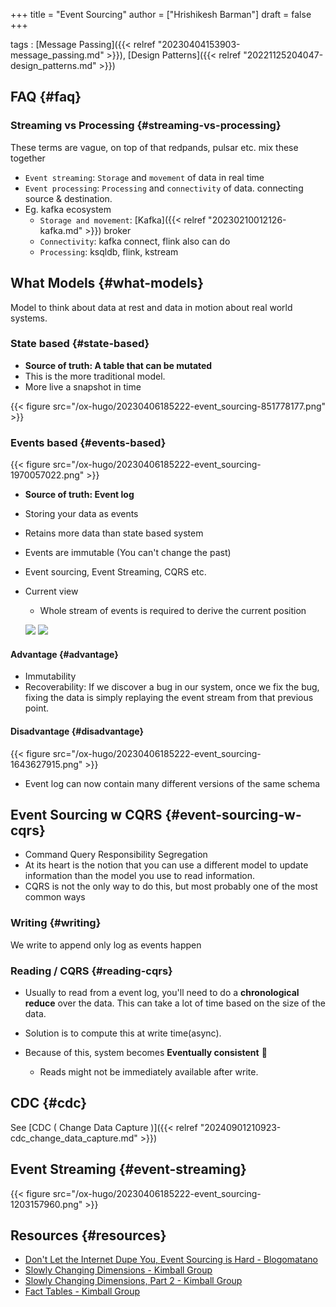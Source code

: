 +++
title = "Event Sourcing"
author = ["Hrishikesh Barman"]
draft = false
+++

tags
: [Message Passing]({{< relref "20230404153903-message_passing.md" >}}), [Design Patterns]({{< relref "20221125204047-design_patterns.md" >}})


## FAQ {#faq}


### Streaming vs Processing {#streaming-vs-processing}

These terms are vague, on top of that redpands, pulsar etc. mix these together

-   `Event streaming`: `Storage` and `movement` of data in real time
-   `Event processing`: `Processing` and `connectivity` of data. connecting source &amp; destination.
-   Eg. kafka ecosystem
    -   `Storage and movement`: [Kafka]({{< relref "20230210012126-kafka.md" >}}) broker
    -   `Connectivity`: kafka connect, flink also can do
    -   `Processing`: ksqldb, flink, kstream


## What Models {#what-models}

Model to think about data at rest and data in motion about real world systems.


### State based {#state-based}

-   **Source of truth: A table that can be mutated**
-   This is the more traditional model.
-   More live a snapshot in time

{{< figure src="/ox-hugo/20230406185222-event_sourcing-851778177.png" >}}


### Events based {#events-based}

{{< figure src="/ox-hugo/20230406185222-event_sourcing-1970057022.png" >}}

-   **Source of truth: Event log**
-   Storing your data as events
-   Retains more data than state based system
-   Events are immutable (You can't change the past)
-   Event sourcing, Event Streaming, CQRS etc.
-   Current view

    -   Whole stream of events is required to derive the current position

    ![](/ox-hugo/20230406185222-event_sourcing-2005943839.png)
    ![](/ox-hugo/20230406185222-event_sourcing-40528408.png)


#### Advantage {#advantage}

-   Immutability
-   Recoverability: If we discover a bug in our system, once we fix the bug, fixing the data is simply replaying the event stream from that previous point.


#### Disadvantage {#disadvantage}

{{< figure src="/ox-hugo/20230406185222-event_sourcing-1643627915.png" >}}

-   Event log can now contain many different versions of the same schema


## Event Sourcing w CQRS {#event-sourcing-w-cqrs}

-   Command Query Responsibility Segregation
-   At its heart is the notion that you can use a different model to update information than the model you use to read information.
-   CQRS is not the only way to do this, but most probably one of the most common ways


### Writing {#writing}

We write to append only log as events happen


### Reading / CQRS {#reading-cqrs}

-   Usually to read from a event log, you'll need to do a **chronological reduce** over the data. This can take a lot of time based on the size of the data.
-   Solution is to compute this at write time(async).

-   Because of this, system becomes **Eventually consistent** 🌟
    -   Reads might not be immediately available after write.


## CDC {#cdc}

See [CDC ( Change Data Capture )]({{< relref "20240901210923-cdc_change_data_capture.md" >}})


## Event Streaming {#event-streaming}

{{< figure src="/ox-hugo/20230406185222-event_sourcing-1203157960.png" >}}


## Resources {#resources}

-   [Don't Let the Internet Dupe You, Event Sourcing is Hard - Blogomatano](https://chriskiehl.com/article/event-sourcing-is-hard)
-   [Slowly Changing Dimensions - Kimball Group](https://www.kimballgroup.com/2008/08/slowly-changing-dimensions/)
-   [Slowly Changing Dimensions, Part 2 - Kimball Group](https://www.kimballgroup.com/2008/09/slowly-changing-dimensions-part-2/)
-   [Fact Tables - Kimball Group](https://www.kimballgroup.com/2008/11/fact-tables/)
